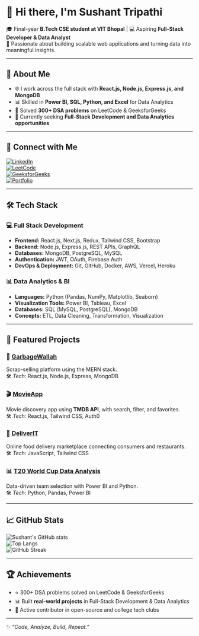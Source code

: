 # 👋 Hi there, I'm Sushant Tripathi  

🎓 Final-year **B.Tech CSE student at VIT Bhopal** | 💻 Aspiring **Full-Stack Developer & Data Analyst**  
🚀 Passionate about building scalable web applications and turning data into meaningful insights.  

---

## 🚀 About Me
- 🌐 I work across the full stack with **React.js, Node.js, Express.js, and MongoDB**  
- 📊 Skilled in **Power BI, SQL, Python, and Excel** for Data Analytics  
- 🧩 Solved **300+ DSA problems** on LeetCode & GeeksforGeeks  
- 🎯 Currently seeking **Full-Stack Development and Data Analytics opportunities**  

---

## 🔗 Connect with Me
[![LinkedIn](https://img.shields.io/badge/LinkedIn-0A66C2?style=for-the-badge&logo=linkedin&logoColor=white)](your-linkedin-url)  
[![LeetCode](https://img.shields.io/badge/LeetCode-FFA116?style=for-the-badge&logo=leetcode&logoColor=white)](your-leetcode-url)  
[![GeeksforGeeks](https://img.shields.io/badge/GeeksforGeeks-2F8D46?style=for-the-badge&logo=geeksforgeeks&logoColor=white)](your-gfg-url)  
[![Portfolio](https://img.shields.io/badge/Portfolio-000?style=for-the-badge&logo=vercel&logoColor=white)](your-portfolio-url)  

---

## 🛠️ Tech Stack

### 💻 Full Stack Development
- **Frontend:** React.js, Next.js, Redux, Tailwind CSS, Bootstrap  
- **Backend:** Node.js, Express.js, REST APIs, GraphQL  
- **Databases:** MongoDB, PostgreSQL, MySQL  
- **Authentication:** JWT, OAuth, Firebase Auth  
- **DevOps & Deployment:** Git, GitHub, Docker, AWS, Vercel, Heroku  

### 📊 Data Analytics & BI
- **Languages:** Python (Pandas, NumPy, Matplotlib, Seaborn)  
- **Visualization Tools:** Power BI, Tableau, Excel  
- **Databases:** SQL (MySQL, PostgreSQL), MongoDB  
- **Concepts:** ETL, Data Cleaning, Transformation, Visualization  

---

## 📂 Featured Projects

### 🚀 [GarbageWallah](https://github.com/yourusername/GarbageWallah)
Scrap-selling platform using the MERN stack.  
🛠️ *Tech:* React.js, Node.js, Express, MongoDB  

### 🎬 [MovieApp](https://github.com/yourusername/MovieApp)
Movie discovery app using **TMDB API**, with search, filter, and favorites.  
🛠️ *Tech:* React.js, Tailwind CSS, Auth0  

### 🍔 [DeliverIT](https://github.com/yourusername/DeliverIT)
Online food delivery marketplace connecting consumers and restaurants.  
🛠️ *Tech:* JavaScript, Tailwind CSS  

### 📊 [T20 World Cup Data Analysis](https://github.com/yourusername/T20-WorldCup-Analysis)
Data-driven team selection with Power BI and Python.  
🛠️ *Tech:* Python, Pandas, Power BI  

---

## 📈 GitHub Stats
![Sushant's GitHub stats](https://github-readme-stats.vercel.app/api?username=yourusername&show_icons=true&theme=radical)  
![Top Langs](https://github-readme-stats.vercel.app/api/top-langs/?username=yourusername&layout=compact&theme=radical)  
![GitHub Streak](https://github-readme-streak-stats.herokuapp.com/?user=yourusername&theme=radical)  

---

## 🏆 Achievements
- ⭐ 300+ DSA problems solved on LeetCode & GeeksforGeeks  
- 📊 Built **real-world projects** in Full-Stack Development & Data Analytics  
- 🥇 Active contributor in open-source and college tech clubs  

---

✨ *“Code, Analyze, Build, Repeat.”*  
